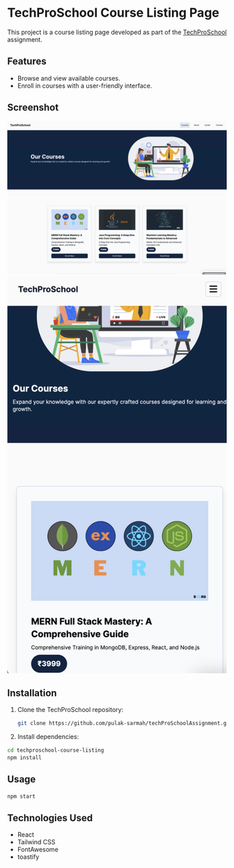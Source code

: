 # TechProSchool Course Listing Page

This project is a course listing page developed as part of the [TechProSchool](https://techproschool.com/) assignment.

## Features

- Browse and view available courses.
- Enroll in courses with a user-friendly interface.

## Screenshot

![Screenshot 1](public/1.png)
![Screenshot 2](public/2.png)
![Screenshot 3](public/3.png)

## Installation

1. Clone the TechProSchool repository:

   ```bash
   git clone https://github.com/pulak-sarmah/techProSchoolAssignment.git
   ```

2. Install dependencies:

```bash
cd techproschool-course-listing
npm install
```

## Usage

```bash
npm start
```

## Technologies Used

- React
- Tailwind CSS
- FontAwesome
- toastify

